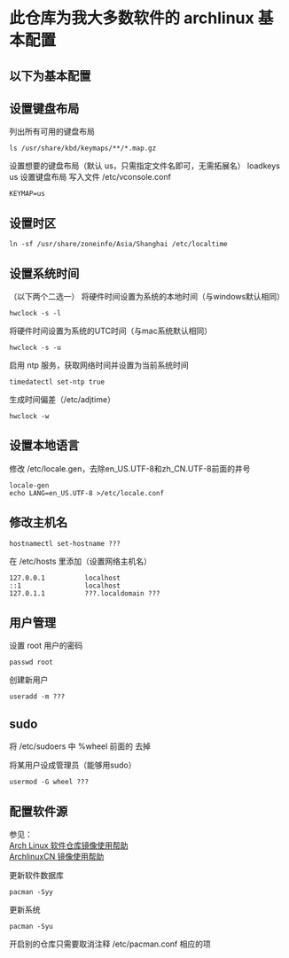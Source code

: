 # 此仓库为我大多数软件的 archlinux 基本配置

## 以下为基本配置


## 设置键盘布局
列出所有可用的键盘布局
```
ls /usr/share/kbd/keymaps/**/*.map.gz
```
设置想要的键盘布局（默认 us，只需指定文件名即可，无需拓展名）
loadkeys us
设置键盘布局
写入文件 /etc/vconsole.conf
```
KEYMAP=us
```


## 设置时区
```
ln -sf /usr/share/zoneinfo/Asia/Shanghai /etc/localtime
```

## 设置系统时间
（以下两个二选一）
将硬件时间设置为系统的本地时间（与windows默认相同）
```
hwclock -s -l
```

将硬件时间设置为系统的UTC时间（与mac系统默认相同）
```
hwclock -s -u
```

启用 ntp 服务，获取网络时间并设置为当前系统时间
```
timedatectl set-ntp true
```

生成时间偏差（/etc/adjtime）
```
hwclock -w
```


## 设置本地语言
修改 /etc/locale.gen，去除en_US.UTF-8和zh_CN.UTF-8前面的井号
```
locale-gen
echo LANG=en_US.UTF-8 >/etc/locale.conf
```


## 修改主机名
```
hostnamectl set-hostname ???
```
在 /etc/hosts 里添加（设置网络主机名）
```
127.0.0.1          localhost
::1                localhost
127.0.1.1          ???.localdomain ???
```


## 用户管理
设置 root 用户的密码
```
passwd root
```
创建新用户
```
useradd -m ???
```


## sudo
将 /etc/sudoers 中 %wheel 前面的 去掉

将某用户设成管理员（能够用sudo）
```
usermod -G wheel ???
```

## 配置软件源
参见：  
[Arch Linux 软件仓库镜像使用帮助](https://mirrors.tuna.tsinghua.edu.cn/help/archlinux/)  
[ArchlinuxCN 镜像使用帮助](https://mirrors.tuna.tsinghua.edu.cn/help/archlinuxcn/)  


更新软件数据库
```
pacman -Syy
```
更新系统
```
pacman -Syu
```

开启别的仓库只需要取消注释 /etc/pacman.conf 相应的项


